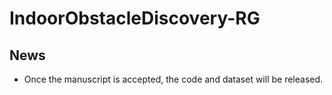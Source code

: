 # IndoorObstacleDiscovery-RG


## News
 - Once the manuscript is accepted, the code and dataset will be released.